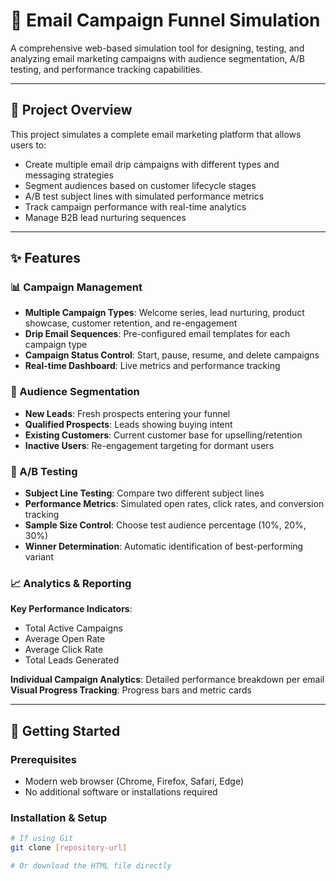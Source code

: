 # 📧 Email Campaign Funnel Simulation

A comprehensive web-based simulation tool for designing, testing, and analyzing email marketing campaigns with audience segmentation, A/B testing, and performance tracking capabilities.

---

## 🎯 Project Overview

This project simulates a complete email marketing platform that allows users to:

- Create multiple email drip campaigns with different types and messaging strategies  
- Segment audiences based on customer lifecycle stages  
- A/B test subject lines with simulated performance metrics  
- Track campaign performance with real-time analytics  
- Manage B2B lead nurturing sequences  

---

## ✨ Features

### 📊 Campaign Management

- **Multiple Campaign Types**: Welcome series, lead nurturing, product showcase, customer retention, and re-engagement  
- **Drip Email Sequences**: Pre-configured email templates for each campaign type  
- **Campaign Status Control**: Start, pause, resume, and delete campaigns  
- **Real-time Dashboard**: Live metrics and performance tracking  

### 🎯 Audience Segmentation

- **New Leads**: Fresh prospects entering your funnel  
- **Qualified Prospects**: Leads showing buying intent  
- **Existing Customers**: Current customer base for upselling/retention  
- **Inactive Users**: Re-engagement targeting for dormant users  

### 🧪 A/B Testing

- **Subject Line Testing**: Compare two different subject lines  
- **Performance Metrics**: Simulated open rates, click rates, and conversion tracking  
- **Sample Size Control**: Choose test audience percentage (10%, 20%, 30%)  
- **Winner Determination**: Automatic identification of best-performing variant  

### 📈 Analytics & Reporting

**Key Performance Indicators**:

- Total Active Campaigns  
- Average Open Rate  
- Average Click Rate  
- Total Leads Generated  

**Individual Campaign Analytics**: Detailed performance breakdown per email  
**Visual Progress Tracking**: Progress bars and metric cards  

---

## 🚀 Getting Started

### Prerequisites

- Modern web browser (Chrome, Firefox, Safari, Edge)  
- No additional software or installations required  

### Installation & Setup

```bash
# If using Git
git clone [repository-url]

# Or download the HTML file directly
